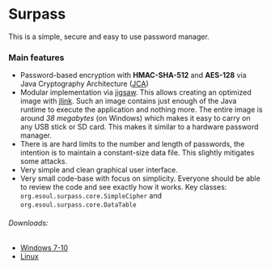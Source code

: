 # Surpass

This is a simple, secure and easy to use password manager.

### Main features
 - Password-based encryption with **HMAC-SHA-512** and **AES-128** via Java Cryptography Architecture ([JCA](https://docs.oracle.com/javase/9/security/java-cryptography-architecture-jca-reference-guide.htm))
 - Modular implementation via [jigsaw](http://openjdk.java.net/projects/jigsaw/). This allows creating an optimized image with [jlink](https://docs.oracle.com/javase/9/tools/jlink.htm). Such an image contains just enough of the Java runtime to execute the application and nothing more. The entire image is around *38 megabytes* (on Windows) which makes it easy to carry on any USB stick or SD card. This makes it similar to a hardware password manager.
 - There is are hard limits to the number and length of passwords, the intention is to maintain a constant-size data file. This slightly mitigates some attacks.
 - Very simple and clean graphical user interface.
 - Very small code-base with focus on simplicity. Everyone should be able to review the code and see exactly how it works. Key classes: `org.esoul.surpass.core.SimpleCipher` and `org.esoul.surpass.core.DataTable`

###### Downloads:
 - [Windows 7-10](https://bitbucket.org/e-soul/surpass/downloads/surpass-windows-0.1.zip)
 - [Linux](https://bitbucket.org/e-soul/surpass/downloads/surpass-linux-0.1.zip)
